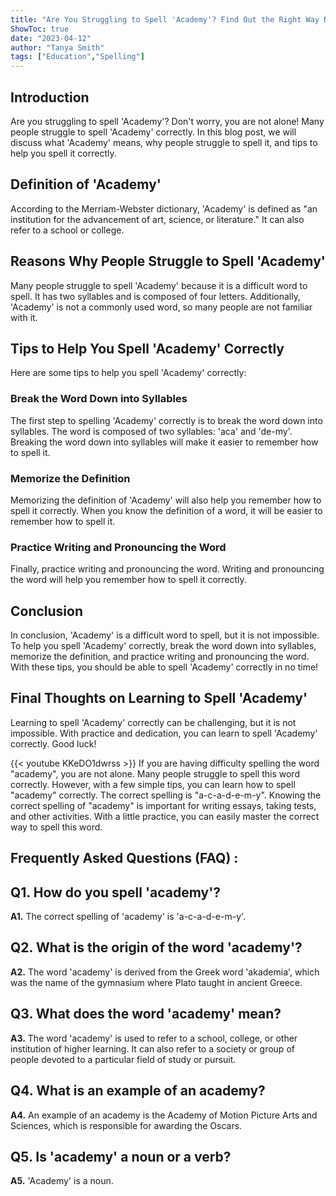 ```yaml
---
title: "Are You Struggling to Spell 'Academy'? Find Out the Right Way Now!"
ShowToc: true 
date: "2023-04-12"
author: "Tanya Smith" 
tags: ["Education","Spelling"]
---
```

## Introduction
Are you struggling to spell 'Academy'? Don't worry, you are not alone! Many people struggle to spell 'Academy' correctly. In this blog post, we will discuss what 'Academy' means, why people struggle to spell it, and tips to help you spell it correctly. 

## Definition of 'Academy'
According to the Merriam-Webster dictionary, 'Academy' is defined as "an institution for the advancement of art, science, or literature." It can also refer to a school or college. 

## Reasons Why People Struggle to Spell 'Academy' 
Many people struggle to spell 'Academy' because it is a difficult word to spell. It has two syllables and is composed of four letters. Additionally, 'Academy' is not a commonly used word, so many people are not familiar with it. 

## Tips to Help You Spell 'Academy' Correctly
Here are some tips to help you spell 'Academy' correctly: 

### Break the Word Down into Syllables
The first step to spelling 'Academy' correctly is to break the word down into syllables. The word is composed of two syllables: 'aca' and 'de-my'. Breaking the word down into syllables will make it easier to remember how to spell it. 

### Memorize the Definition
Memorizing the definition of 'Academy' will also help you remember how to spell it correctly. When you know the definition of a word, it will be easier to remember how to spell it. 

### Practice Writing and Pronouncing the Word
Finally, practice writing and pronouncing the word. Writing and pronouncing the word will help you remember how to spell it correctly. 

## Conclusion
In conclusion, 'Academy' is a difficult word to spell, but it is not impossible. To help you spell 'Academy' correctly, break the word down into syllables, memorize the definition, and practice writing and pronouncing the word. With these tips, you should be able to spell 'Academy' correctly in no time! 

## Final Thoughts on Learning to Spell 'Academy'
Learning to spell 'Academy' correctly can be challenging, but it is not impossible. With practice and dedication, you can learn to spell 'Academy' correctly. Good luck!

{{< youtube KKeDO1dwrss >}} 
If you are having difficulty spelling the word "academy", you are not alone. Many people struggle to spell this word correctly. However, with a few simple tips, you can learn how to spell "academy" correctly. The correct spelling is "a-c-a-d-e-m-y". Knowing the correct spelling of "academy" is important for writing essays, taking tests, and other activities. With a little practice, you can easily master the correct way to spell this word.

## Frequently Asked Questions (FAQ) :
## Q1. How do you spell 'academy'?
**A1.** The correct spelling of 'academy' is 'a-c-a-d-e-m-y'.

## Q2. What is the origin of the word 'academy'?
**A2.** The word 'academy' is derived from the Greek word 'akademia', which was the name of the gymnasium where Plato taught in ancient Greece.

## Q3. What does the word 'academy' mean?
**A3.** The word 'academy' is used to refer to a school, college, or other institution of higher learning. It can also refer to a society or group of people devoted to a particular field of study or pursuit.

## Q4. What is an example of an academy?
**A4.** An example of an academy is the Academy of Motion Picture Arts and Sciences, which is responsible for awarding the Oscars.

## Q5. Is 'academy' a noun or a verb?
**A5.** 'Academy' is a noun.





